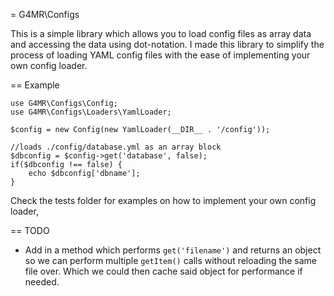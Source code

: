 = G4MR\Configs

This is a simple library which allows you to load config files as array data
and accessing the data using dot-notation.  I made this library to simplify
the process of loading YAML config files with the ease of implementing
your own config loader.

== Example

    use G4MR\Configs\Config;
    use G4MR\Configs\Loaders\YamlLoader;

    $config = new Config(new YamlLoader(__DIR__ . '/config'));

    //loads ./config/database.yml as an array block
    $dbconfig = $config->get('database', false);
    if($dbconfig !== false) {
        echo $dbconfig['dbname'];
    }

Check the tests folder for examples on how to implement your own config loader,

== TODO

- Add in a method which performs `get('filename')` and returns
an object so we can perform multiple `getItem()` calls without
reloading the same file over.  Which we could then cache said
object for performance if needed.